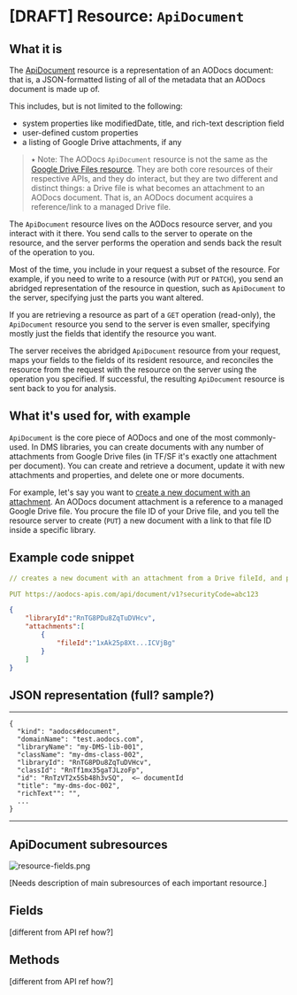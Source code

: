 # [DRAFT] Resource: ```ApiDocument```


## What it is

The [ApiDocument](/docs/aodocs-staging.altirnao.com/1/types/ApiDocument) resource is a representation of an AODocs document: that is, a JSON-formatted listing of all of the metadata that an AODocs document is made up of.

This includes, but is not limited to the following:

*   system properties like modifiedDate, title, and rich-text description field
*   user-defined custom properties
*   a listing of Google Drive attachments, if any

> ⭑   Note: The AODocs ```ApiDocument``` resource is not the same as the [Google Drive Files resource](https://developers.google.com/drive/api/v3/reference/files). They are both core resources of their respective APIs, and they do interact, but they are two different and distinct things: a Drive file is what becomes an attachment to an AODocs document. That is, an AODocs document acquires a reference/link to a managed Drive file.

The ```ApiDocument``` resource lives on the AODocs resource server, and you interact with it there. You send calls to the server to operate on the resource, and the server performs the operation and sends back the result of the operation to you.

Most of the time, you include in your request a subset of the resource. For example, if you need to write to a resource (with ```PUT``` or ```PATCH```), you send an abridged representation of the resource in question, such as ```ApiDocument``` to the server, specifying just the parts you want altered.

If you are retrieving a resource as part of a ```GET``` operation (read-only), the ```ApiDocument``` resource you send to the server is even smaller, specifying mostly just the fields that identify the resource you want.

The server receives the abridged ```ApiDocument``` resource from your request, maps your fields to the fields of its resident resource, and reconciles the resource from the request with the resource on the server using the operation you specified. If successful, the resulting ```ApiDocument``` resource is sent back to you for analysis.


## What it's used for, with example

```ApiDocument``` is the core piece of AODocs and one of the most commonly-used. In DMS libraries, you can create documents with any number of attachments from Google Drive files (in TF/SF it's exactly one attachment per document). You can create and retrieve a document, update it with new attachments and properties, and delete one or more documents.

For example, let's say you want to [create a new document with an attachment](/docs/aodocs-staging.altirnao.com/1/c/Guides/30-Manage%20AODocs%20documents/20-Create,%20modify,%20delete%20documents/10-Create%20new%20documents%20with%20attachments/00-Overview). An AODocs document attachment is a reference to a managed Google Drive file. You procure the file ID of your Drive file, and you tell the resource server to create (`PUT`) a new document with a link to that file ID inside a specific library.


## Example code snippet


```yaml
// creates a new document with an attachment from a Drive fileId, and puts it in a specific library by libraryId

PUT https://aodocs-apis.com/api/document/v1?securityCode=abc123
```

```json
{
    "libraryId":"RnTG8PDu8ZqTuDVHcv",
    "attachments":[
        {
            "fileId":"1xAk25p8Xt...ICVjBg"
        }
    ]
}
```


## JSON representation (full?  sample?)

____________________________________________


```
{
  "kind": "aodocs#document",
  "domainName": "test.aodocs.com",
  "libraryName": "my-DMS-lib-001",
  "className": "my-dms-class-002",
  "libraryId": "RnTG8PDu8ZqTuDVHcv",
  "classId": "RnTf1mx35gaTJLzoFp",
  "id": "RnTzVT2x5Sb48h3vSQ",  <— documentId
  "title": "my-dms-doc-002",
  "richText"": "",
  ...
}
```


____________________________________________


## ApiDocument subresources

![resource-fields.png](/img/resource-fields.png)

[Needs description of main subresources of each important resource.]

## Fields

[different from API ref how?]


## Methods

[different from API ref how?]